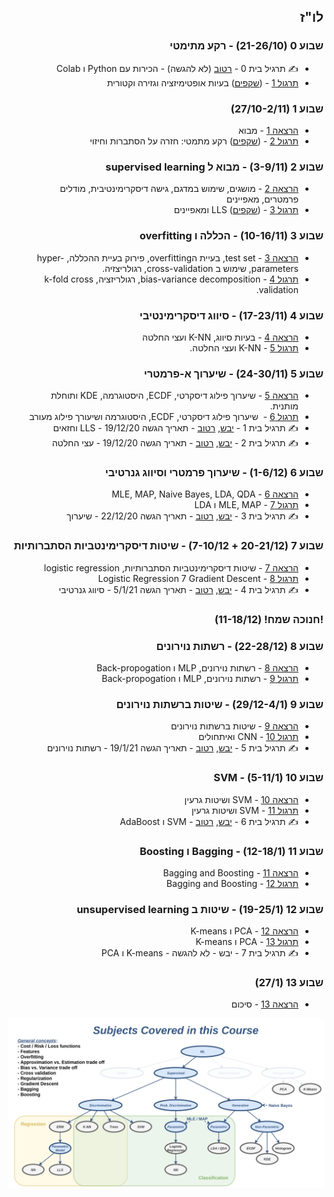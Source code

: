 ---
---

<div dir="rtl">

## לו"ז

<div>

### שבוע 0 (21-26/10) - רקע מתימטי

- ✍️ תרגיל בית 0 - <a href="https://colab.research.google.com/github/technion046195/technion046195/blob/master/content/assignments/assignment_0_ex.ipynb" target="_blank">רטוב</a> (לא להגשה) - הכירות עם Python ו Colab
- [תרגול 1](/tutorial01/) - (<a href="https://moodle.technion.ac.il/mod/resource/view.php?id=882936" target="_blank">שקפים</a>) בעיות אופטימיזציה וגזירה וקטורית

### שבוע 1 (27/10-2/11)

- [הרצאה 1](/lecture01/slides/) - מבוא
- [תרגול 2](/tutorial02/) - (<a href="https://moodle.technion.ac.il/mod/resource/view.php?id=882940" target="_blank">שקפים</a>) רקע מתמטי: חזרה על הסתברות וחיזוי

### שבוע 2 (3-9/11) - מבוא ל supervised learning

- [הרצאה 2](/lecture02/) - מושגים, שימוש במדגם, גישה דיסקרימינטיבית, מודלים פרמטרים, מאפיינים
- [תרגול 3](/tutorial03/) - (<a href="https://moodle.technion.ac.il/mod/resource/view.php?id=890443" target="_blank">שקפים</a>) LLS ומאפיינים

### שבוע 3 (10-16/11) - הכללה ו overfitting

- [הרצאה 3](/lecture03/) - test set, בעיית הoverfitting, פירוק בעיית ההכללה, hyper-parameters, שימוש ב cross-validation, רגולריצזיה.
- [תרגול 4](/tutorial04/) - bias-variance decomposition, רגולריזציה, k-fold cross validation.

### שבוע 4 (17-23/11) - סיווג דיסקרימינטיבי

- [הרצאה 4](/lecture04/) - בעיות סיווג, K-NN ועצי החלטה
- [תרגול 5](/tutorial05/) - K-NN ועצי החלטה.

### שבוע 5 (24-30/11) - שיערוך א-פרמטרי

- [הרצאה 5](/lecture05/) - שיערוך פילוג דיסקרטי, ECDF, היסטוגרמה, KDE ותוחלת מותנית.
- [תרגול 6](/tutorial06/) -  שיערוך פילוג דיסקרטי, ECDF, היסטוגרמה ושיעורך פילוג מעורב
- ✍️ תרגיל בית 1 -
  <a href="https://moodle.technion.ac.il/mod/resource/view.php?id=916862" target="_blank">יבש</a>,
  <a href="https://colab.research.google.com/github/technion046195/technion046195/blob/master/content/assignments/assignment_1_ex.ipynb" target="_blank">רטוב</a> -
  תאריך הגשה 19/12/20 - LLS וחזאים
- ✍️ תרגיל בית 2 -
  <a href="https://moodle.technion.ac.il/mod/resource/view.php?id=908234" target="_blank">יבש</a>,
  <a href="https://colab.research.google.com/github/technion046195/technion046195/blob/master/content/assignments/assignment_2_ex.ipynb" target="_blank">רטוב</a> -
  תאריך הגשה 19/12/20 - עצי החלטה

### שבוע 6 (1-6/12) - שיערוך פרמטרי וסיווג גנרטיבי

- [הרצאה 6](/lecture06) - MLE, MAP, Naive Bayes, LDA, QDA
- [תרגול 7](/tutorial07/) - MLE, MAP ו LDA
- ✍️ תרגיל בית 3 -
  <a href="https://moodle.technion.ac.il/mod/resource/view.php?id=917360" target="_blank">יבש</a>,
  <a href="https://colab.research.google.com/github/technion046195/technion046195/blob/master/content/assignments/assignment_3_ex.ipynb" target="_blank">רטוב</a> -
  תאריך הגשה 22/12/20 - שיערוך

### שבוע 7 (20-21/12 + 7-10/12) - שיטות דיסקרימינטביות הסתברותיות

- [הרצאה 7](/lecture07) - שיטות דיסקרימינטביות הסתברותיות, logistic regression
- [תרגול 8](/tutorial08) - Logistic Regression 7 Gradient Descent
- ✍️ תרגיל בית 4 -
  <a href="https://moodle.technion.ac.il/mod/resource/view.php?id=926176" target="_blank">יבש</a>,
  <a href="https://colab.research.google.com/github/technion046195/technion046195/blob/master/content/assignments/assignment_4_ex.ipynb" target="_blank">רטוב</a> -
  תאריך הגשה 5/1/21 - סיווג גנרטיבי

### !חנוכה שמח! (11-18/12)

### שבוע 8 (22-28/12) - רשתות נוירונים

- [הרצאה 8](/lecture08) - רשתות נוירונים, MLP ו Back-propogation
- [תרגול 9](/tutorial09) - רשתות נוירונים, MLP ו Back-propogation

### שבוע 9 (29/12-4/1) - שיטות ברשתות נוירונים

- [הרצאה 9](/lecture09) - שיטות ברשתות נוירונים
- [תרגול 10](/tutorial10) - CNN ואיתחולים
- ✍️ תרגיל בית 5 -
  <a href="https://moodle.technion.ac.il/mod/resource/view.php?id=935677" target="_blank">יבש</a>,
  <a href="https://colab.research.google.com/github/technion046195/technion046195/blob/master/content/assignments/assignment_5_ex.ipynb" target="_blank">רטוב</a> -
  תאריך הגשה 19/1/21 - רשתות נוירונים

### שבוע 10 (5-11/1) - SVM

- [הרצאה 10](/lecture10) - SVM ושיטות גרעין
- [תרגול 11](/tutorial11) - SVM ושיטות גרעין
- ✍️ תרגיל בית 6 -
  <a href="https://moodle.technion.ac.il/mod/resource/view.php?id=945196" target="_blank">יבש</a>,
  <a href="https://colab.research.google.com/github/technion046195/technion046195/blob/master/content/assignments/assignment_6_ex.ipynb" target="_blank">רטוב</a> - SVM ו AdaBoost

### שבוע 11 (12-18/1) - Bagging ו Boosting

- [הרצאה 11](/lecture11) - Bagging and Boosting
- [תרגול 12](/tutorial12) - Bagging and Boosting

### שבוע 12 (19-25/1) - שיטות ב unsupervised learning

- [הרצאה 12](/lecture12) - PCA ו K-means
- [תרגול 13](/tutorial13) - PCA ו K-means
- ✍️ תרגיל בית 7 - יבש - לא להגשה - K-means ו PCA

### שבוע 13 (27/1)

- [הרצאה 13](/lecture13/slides/) - סיכום

</div>

<div class="imgbox" style="max-width:900px">

![](./assets/course_diagram.png)

</div>

</div>
